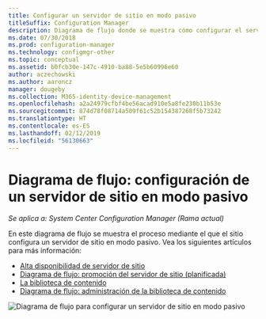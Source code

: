 ```yaml
---
title: Configurar un servidor de sitio en modo pasivo
titleSuffix: Configuration Manager
description: Diagrama de flujo donde se muestra cómo configurar el servidor de sitio en modo pasivo en Configuration Manager.
ms.date: 07/30/2018
ms.prod: configuration-manager
ms.technology: configmgr-other
ms.topic: conceptual
ms.assetid: b0fcb30e-147c-4910-ba88-5e5b60996e60
author: aczechowski
ms.author: aaroncz
manager: dougeby
ms.collection: M365-identity-device-management
ms.openlocfilehash: a2a24979cfbf4be56acad910e5a8fe230b11b53e
ms.sourcegitcommit: 874d78f08714a509f61c52b154387268f5b73242
ms.translationtype: HT
ms.contentlocale: es-ES
ms.lasthandoff: 02/12/2019
ms.locfileid: "56130663"
---
```

# <a name="flowchart---set-up-a-site-server-in-passive-mode"></a>Diagrama de flujo: configuración de un servidor de sitio en modo pasivo

*Se aplica a: System Center Configuration Manager (Rama actual)*

En este diagrama de flujo se muestra el proceso mediante el que el sitio configura un servidor de sitio en modo pasivo. Vea los siguientes artículos para más información:  
- [Alta disponibilidad de servidor de sitio](/sccm/core/servers/deploy/configure/site-server-high-availability)
- [Diagrama de flujo: promoción del servidor de sitio (planificada)](/sccm/core/servers/deploy/configure/promote-site-server-flowchart)
- [La biblioteca de contenido](/sccm/core/plan-design/hierarchy/the-content-library)
- [Diagrama de flujo: administración de la biblioteca de contenido](/sccm/core/plan-design/hierarchy/manage-content-library-flowchart)


![Diagrama de flujo para configurar un servidor de sitio en modo pasivo](media/passive-site-server-setup.png)
